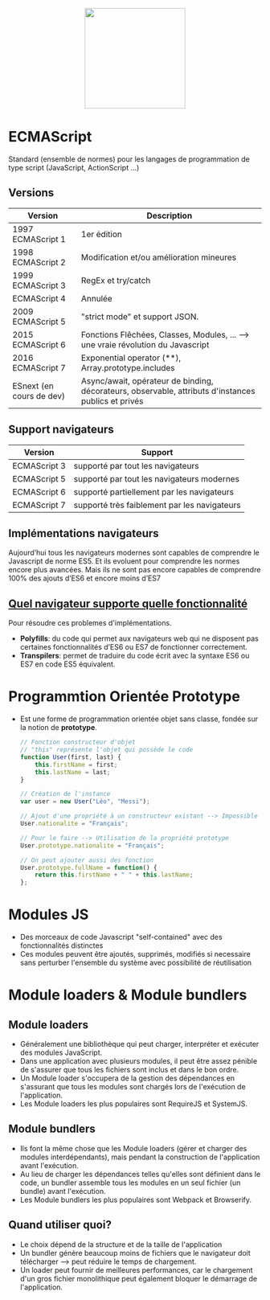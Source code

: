 <p align="center">
    <img src="https://github.com/mecheri/formation-angular/blob/master/resources/images/ecma.jpg" width="200" height="200" style="display:block;margin: 0 auto;">
</p>

# ECMAScript
Standard (ensemble de normes) pour les langages de programmation de type script (JavaScript, ActionScript ...)

## Versions
Version  | Description
---      | ---
1997 ECMAScript 1 | 1er édition
1998 ECMAScript 2 | Modification et/ou amélioration mineures
1999 ECMAScript 3 | RegEx et try/catch
ECMAScript 4	  | Annulée
2009 ECMAScript 5 | "strict mode" et support JSON.
2015 ECMAScript 6 | Fonctions Flêchées, Classes, Modules, ... --> une vraie révolution du Javascript
2016 ECMAScript 7 | Exponential operator (**), Array.prototype.includes
ESnext (en cours de dev) | Async/await, opérateur de binding, décorateurs, observable, attributs d'instances publics et privés

## Support navigateurs
Version  | Support
---      | ---
ECMAScript 3 | supporté par tout les navigateurs
ECMAScript 5 | supporté par tout les navigateurs modernes
ECMAScript 6 | supporté partiellement par les navigateurs
ECMAScript 7 | supporté très faiblement par les navigateurs

## Implémentations navigateurs
Aujourd’hui tous les navigateurs modernes sont capables de comprendre le Javascript de norme ES5.
Et ils evoluent pour comprendre les normes encore plus avancées. Mais ils ne sont pas encore capables de comprendre 100% des ajouts d’ES6 et encore moins d’ES7

## [Quel navigateur supporte quelle fonctionnalité](http://kangax.github.io/compat-table)

Pour résoudre ces problemes d'implémentations.
- <strong>Polyfills</strong>: du code qui permet aux navigateurs web qui ne disposent pas certaines fonctionnalités d’ES6 ou ES7 de fonctionner correctement.
- <strong>Transpilers</strong>: permet de traduire du code écrit avec la syntaxe ES6 ou ES7 en code ES5 équivalent.

# Programmtion Orientée Prototype
* Est une forme de programmation orientée objet sans classe, fondée sur la notion de <strong>prototype</strong>.
    ```javascript
    // Fonction constructeur d'objet
    // "this" représente l'objet qui possède le code
    function User(first, last) {
        this.firstName = first;
        this.lastName = last;
    }

    // Création de l'instance
    var user = new User("Léo", "Messi");

    // Ajout d'une propriété à un constructeur existant --> Impossible
    User.nationalite = "Français";

    // Pour le faire --> Utilisation de la propriété prototype
    User.prototype.nationalite = "Français";

    // On peut ajouter aussi des fonction
    User.prototype.fullName = function() {
        return this.firstName + " " + this.lastName;
    };
    ```

# Modules JS
* Des morceaux de code Javascript "self-contained" avec des fonctionnalités distinctes
* Ces modules peuvent être ajoutés, supprimés, modifiés si necessaire sans perturber l'ensemble du système avec possibilité de réutilisation

# Module loaders & Module bundlers

## Module loaders
* Généralement une bibliothèque qui peut charger, interpréter et exécuter des modules JavaScript.
* Dans une application avec plusieurs modules, il peut être assez pénible de s'assurer que tous les fichiers sont inclus et dans le bon ordre.
* Un Module loader s'occupera de la gestion des dépendances en s'assurant que tous les modules sont chargés lors de l'exécution de l'application.
* Les Module loaders les plus populaires sont RequireJS et SystemJS.

## Module bundlers
* Ils font la même chose que les Module loaders (gérer et charger des modules interdépendants), mais pendant la construction de l'application avant l'exécution.
* Au lieu de charger les dépendances telles qu'elles sont définient dans le code, un bundler assemble tous les modules en un seul fichier (un bundle) avant l'exécution.
* Les Module bundlers les plus populaires sont Webpack et Browserify.

## Quand utiliser quoi?
* Le choix dépend de la structure et de la taille de l'application
* Un bundler génère beaucoup moins de fichiers que le navigateur doit télécharger --> peut réduire le temps de chargement.
* Un loader peut fournir de meilleures performances, car le chargement d'un gros fichier monolithique peut également bloquer le démarrage de l'application.